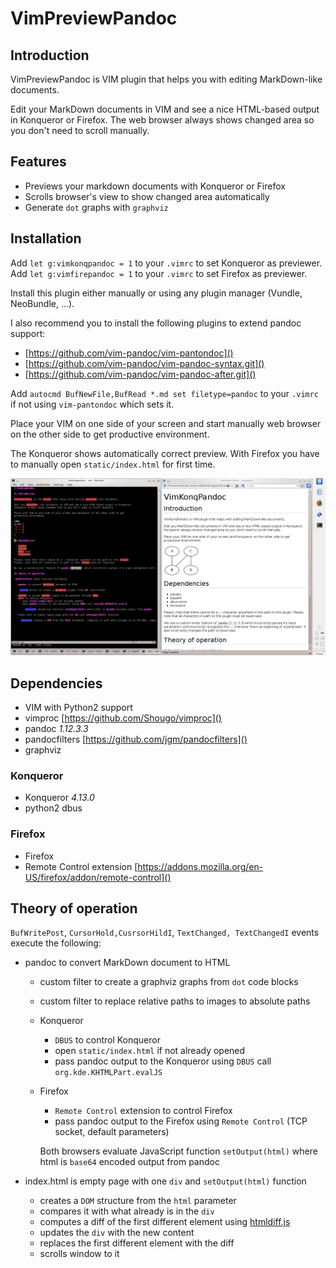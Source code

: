 # VimPreviewPandoc

## Introduction

VimPreviewPandoc is VIM plugin that helps you with editing MarkDown-like documents.

Edit your MarkDown documents in VIM and see a nice HTML-based output in Konqueror or Firefox.
The web browser always shows changed area so you don't need to scroll manually.

## Features

 - Previews your markdown documents with Konqueror or Firefox
 - Scrolls browser's view to show changed area automatically
 - Generate `dot` graphs with `graphviz`

## Installation

Add `let g:vimkonqpandoc = 1` to your `.vimrc` to set Konqueror as previewer.<br>
Add `let g:vimfirepandoc = 1` to your `.vimrc` to set Firefox as previewer.

Install this plugin either manually or using any plugin manager (Vundle, NeoBundle, ...).

I also recommend you to install the following plugins to extend pandoc support:

- [https://github.com/vim-pandoc/vim-pantondoc]()
- [https://github.com/vim-pandoc/vim-pandoc-syntax.git]()
- [https://github.com/vim-pandoc/vim-pandoc-after.git]()

Add `autocmd BufNewFile,BufRead *.md set filetype=pandoc` to your `.vimrc` if not using `vim-pantondoc` which sets it.

Place your VIM on one side of your screen and start manually web browser on the other side to get
productive environment.

The Konqueror shows automatically correct preview. With Firefox you have to manually open `static/index.html` for first time.

![Screenshot](screen-1.png)

## Dependencies

 - VIM with Python2 support
 - vimproc [https://github.com/Shougo/vimproc]()
 - pandoc *1.12.3.3*
 - pandocfilters [https://github.com/jgm/pandocfilters]()
 - graphviz

### Konqueror

 - Konqueror *4.13.0*
 - python2 dbus

### Firefox

 - Firefox
 - Remote Control extension [https://addons.mozilla.org/en-US/firefox/addon/remote-control]()

## Theory of operation

 `BufWritePost`, `CursorHold,CusrsorHildI`, `TextChanged, TextChangedI` events execute the following:

 - pandoc to convert MarkDown document to HTML

    - custom filter to create a graphviz graphs from `dot` code blocks
    - custom filter to replace relative paths to images to absolute paths

    - Konqueror

        - `DBUS` to control Konqueror
        - open `static/index.html` if not already opened
        - pass pandoc output to the Konqueror using `DBUS` call `org.kde.KHTMLPart.evalJS`

    - Firefox

        - `Remote Control` extension to control Firefox
        - pass pandoc output to the Firefox using `Remote Control` (TCP socket, default parameters)

        Both browsers evaluate JavaScript function `setOutput(html)` where html is `base64` encoded output from pandoc

 - index.html is empty page with one `div` and `setOutput(html)` function

     - creates a `DOM` structure from the `html` parameter
     - compares it with what already is in the `div`
     - computes a diff of the first different element using [htmldiff.js](https://github.com/keanulee/htmldiff.js.git)
     - updates the `div` with the new content
     - replaces the first different element with the diff
     - scrolls window to it

